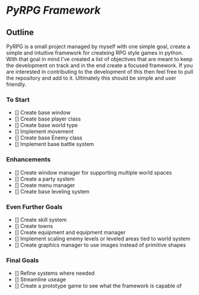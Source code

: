 # _PyRPG Framework_

## Outline

PyRPG is a small project managed by myself with one simple goal, create a simple and intuitive framework for createing RPG style games in python. With that goal in mind I've created a list of objectives that are meant to keep the development on track and in the end create a focused framework. If you are interested in contributing to the development of this then feel free to pull the repository and add to it. Ultimately this should be simple and user friendly.

### **To Start**

- [] Create base window
- [] Create base player class
- [] Create base world type
- [] Implement movement
- [] Create base Enemy class
- [] Implement base battle system

### **Enhancements**

- [] Create window manager for supporting multiple world spaces
- [] Create a party system
- [] Create menu manager
- [] Create base leveling system

### **Even Further Goals**

- [] Create skill system
- [] Create towns
- [] Create equipment and equipment manager
- [] Implement scaling enemy levels or leveled areas tied to world system
- [] Create graphics manager to use images instead of primitive shapes

### **Final Goals**

- [] Refine systems where needed
- [] Streamline useage
- [] Create a prototype game to see what the framework is capable of

